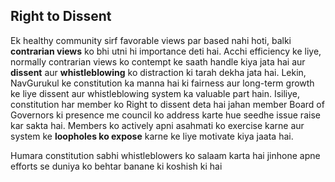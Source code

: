 
## Right to Dissent

Ek healthy community sirf favorable views par based nahi hoti, balki **contrarian views** ko bhi utni hi importance deti hai. 
Acchi efficiency ke liye, normally contrarian views ko contempt ke saath handle kiya jata hai aur **dissent** aur **whistleblowing** ko distraction ki tarah dekha jata hai. 
Lekin, NavGurukul ke constitution ka manna hai ki fairness aur long-term growth ke liye dissent aur whistleblowing system ka valuable part hain. 
Isiliye, constitution har member ko Right to dissent deta hai jahan member Board of Governors ki presence me council ko address karte hue seedhe issue raise kar sakta hai. 
Members ko actively apni asahmati ko exercise karne aur system ke **loopholes ko expose** karne ke liye motivate kiya jaata hai.

Humara constitution sabhi whistleblowers ko salaam karta hai jinhone apne efforts se duniya ko behtar banane ki koshish ki hai
